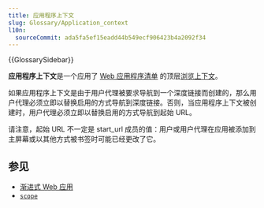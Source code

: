 ```yaml
---
title: 应用程序上下文
slug: Glossary/Application_context
l10n:
  sourceCommit: ada5fa5ef15eadd44b549ecf906423b4a2092f34
---
```


{{GlossarySidebar}}

**应用程序上下文**是一个应用了 [Web 应用程序清单](/zh-CN/docs/Web/Manifest) 的顶层[浏览上下文](/zh-CN/docs/Glossary/Browsing_context)。

如果应用程序上下文是由于用户代理被要求导航到一个深度链接而创建的，那么用户代理必须立即以替换启用的方式导航到深度链接。否则，当应用程序上下文被创建时，用户代理必须立即以替换启用的方式导航到起始 URL。

请注意，起始 URL 不一定是 start_url 成员的值：用户或用户代理在应用被添加到主屏幕或以其他方式被书签时可能已经更改了它。

## 参见

- [渐进式 Web 应用](/zh-CN/docs/Web/Progressive_web_apps)
- [`scope`](/zh-CN/docs/Web/Manifest/scope)
